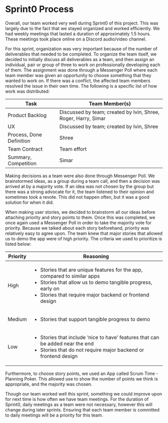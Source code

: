 # Sprint0 Process

Overall, our team worked very well during Sprint0 of this project. This was largely due to the fact that we stayed organized and worked efficiently. We had weekly meetings that lasted a duration of approximately 1.5 hours. These meetings took place online on a Discord audio/video channel.

 For this sprint, organization was very important because of the number of deliverables that needed to be completed. To organize the team itself, we decided to initially discuss all deliverables as a team, and then assign an individual, pair or group of three to work on professionally developing each of them. The assignment was done through a Messenger Poll where each team member was given an opportunity to choose something that they wanted to work on. If there was a conflict, the affected team members resolved the issue in their own time. The following is a specific list of how work was distributed:

| Task      | Team Member(s) | 
| ----------- | ----------- | 
| Product Backlog  | Discussed by team; created by Ivin, Shree, Roger, Harry, Simar |
| UX  | Discussed by team; created by Ivin, Shree |
| Process, Done Definition | Shree |
| Team Contract | Team effort |
| Summary, Competition| Simar |

Making decisions as a team were also done through Messenger Poll. We brainstormed ideas, as a group during a team call, and then a decision was arrived at by a majority vote. If an idea was not chosen by the group but there was a strong advocate for it, the team listened to their opinion and sometimes took a revote. This did not happen often, but it was a good solution for when it did. 

When making user stories, we decided to brainstorm all our ideas before attaching priority and story points to them. Once this was completed, we once again used a Messenger Poll in order to take the majority vote for priority. Because we talked about each story beforehand, priority was relatively easy to agree upon. The team knew that major stories that allowed us to demo the app were of high priority. The criteria we used to prioritize is listed below:

| Priority      | Reasoning | 
| ----------- | ----------- | 
| High | <ul><li>Stories that are unique features for the app, compared to similar apps</li><li>Stories that allow us to demo tangible progress, early on</li><li>Stories that require major backend or frontend design</li></ul>|
| Medium | <ul><li>Stories that support tangible progress to demo</li></ul> |
| Low | <ul><li>Stories that include ‘nice to have’ features that can be added near the end</li><li>Stories that do not require major backend or frontend design</li></ul> |


 Furthermore, to choose story points, we used an App called Scrum Time - Planning Poker. This allowed use to show the number of points we think is appropriate, and the majority was chosen.

Though our team worked well this sprint, something we could improve upon for next time is how often we have team meetings. For the duration of Sprint0, daily meetings as a team were not necessary, however this will change during later sprints. Ensuring that each team member is committed to daily meetings will be a priority for this team.

